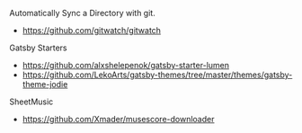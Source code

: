Automatically Sync a Directory with git.
- https://github.com/gitwatch/gitwatch

Gatsby Starters
- https://github.com/alxshelepenok/gatsby-starter-lumen
- https://github.com/LekoArts/gatsby-themes/tree/master/themes/gatsby-theme-jodie

SheetMusic
- https://github.com/Xmader/musescore-downloader
